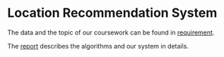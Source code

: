 # Location Recommendation System

The data and the topic of our coursework can be found in [requirement](2021课程设计.docx).

The [report](机器学习大作业——推荐算法.pdf) describes the algorithms and our system in details.


